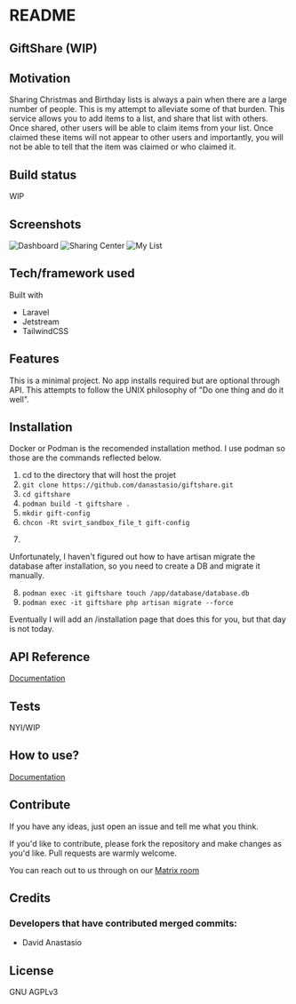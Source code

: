 # README

## GiftShare (WIP)

## Motivation

Sharing Christmas and Birthday lists is always a pain when there are a large number of people. This is my attempt to alleviate some of that burden. This service allows you to add items to a list, and share that list with others. Once shared, other users will be able to claim items from your list. Once claimed these items will not appear to other users and importantly, you will not be able to tell that the item was claimed or who claimed it.

## Build status

WIP

## Screenshots

![Dashboard](https://gifts.danastas.io/images/dashboard.png?)
![Sharing Center](https://gifts.danastas.io/images/sharing_center.png?)
![My List](https://gifts.danastas.io/images/mylist.png?)

## Tech/framework used

Built with

- Laravel
- Jetstream
- TailwindCSS

## Features

This is a minimal project. No app installs required but are optional through API. This attempts to follow the UNIX philosophy of "Do one thing and do it well".

## Installation
Docker or Podman is the recomended installation method. I use podman so those are the commands reflected below.

1. cd to the directory that will host the projet
2. ```git clone https://github.com/danastasio/giftshare.git```
3. ```cd giftshare```
4. ```podman build -t giftshare .```
5. ```mkdir gift-config```
6. ```chcon -Rt svirt_sandbox_file_t gift-config```
7. ```podman run -p 8000:8000 -v \`pwd\`/gift-config:/app/database:z --name giftshare giftshare

Unfortunately, I haven't figured out how to have artisan migrate the database after installation, so you need to create a DB and migrate it manually.

8. ```podman exec -it giftshare touch /app/database/database.db```
9. ```podman exec -it giftshare php artisan migrate --force```

Eventually I will add an /installation page that does this for you, but that day is not today.

## API Reference

[Documentation](https://github.com/danastasio/giftshare/wiki/API)

## Tests

NYI/WIP

## How to use?

[Documentation](https://github.com/danastasio/giftshare/wiki/Usage)

## Contribute

If you have any ideas, just open an issue and tell me what you think.

If you'd like to contribute, please fork the repository and make changes as you'd like. Pull requests are warmly welcome.

You can reach out to us through on our [Matrix room](https://matrix.to/#/#giftshare:danastas.io)

## Credits

### Developers that have contributed merged commits:
- David Anastasio

## License
GNU AGPLv3
